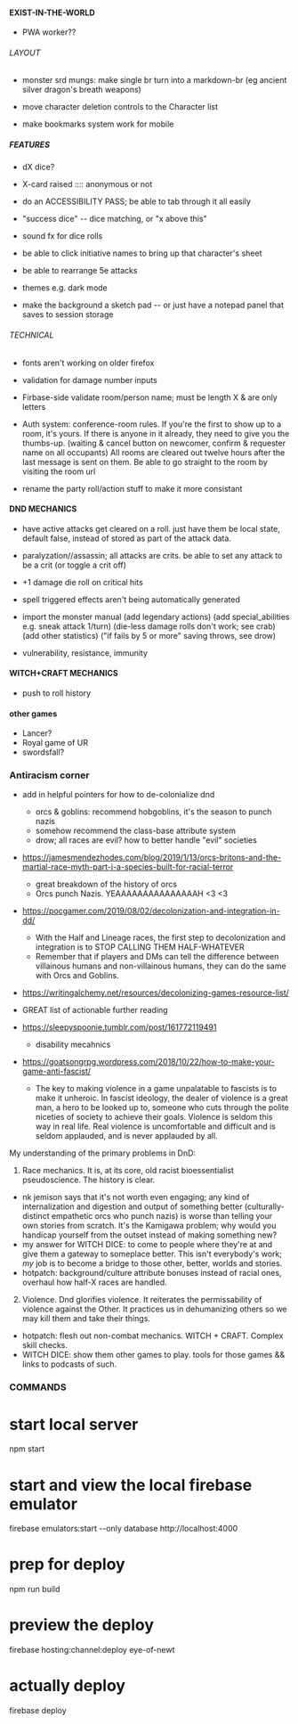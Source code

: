 

#### EXIST-IN-THE-WORLD ####
- PWA worker??

###### LAYOUT #######
- monster srd mungs: make single br turn into a markdown-br (eg ancient silver dragon's breath weapons)

- move character deletion controls to the Character list

- make bookmarks system work for mobile

##### FEATURES ######
- dX dice?
- X-card raised :::: anonymous or not
- do an ACCESSIBILITY PASS; be able to tab through it all easily

- "success dice" -- dice matching, or "x above this"

- sound fx for dice rolls

- be able to click initiative names to bring up that character's sheet
- be able to rearrange 5e attacks

- themes e.g. dark mode
- make the background a sketch pad -- or just have a notepad panel that saves to session storage


###### TECHNICAL ######
- fonts aren't working on older firefox

- validation for damage number inputs
- Firbase-side validate room/person name; must be length X & are only letters

- Auth system: conference-room rules.
  If you're the first to show up to a room, it's yours.
  If there is anyone in it already, they need to give you the thumbs-up.
    (waiting & cancel button on newcomer, confirm & requester name on all occupants)
  All rooms are cleared out twelve hours after the last message is sent on them.
  Be able to go straight to the room by visiting the room url

- rename the party roll/action stuff to make it more consistant


#### DND MECHANICS ####

- have active attacks get cleared on a roll. just have them be local state, default false, instead of stored as part of the attack data.

- paralyzation//assassin; all attacks are crits. be able to set any attack to be a crit (or toggle a crit off)
- +1 damage die roll on critical hits

- spell triggered effects aren't being automatically generated

- import the monster manual
  (add legendary actions)
  (add special_abilities e.g. sneak attack 1/turn)
  (die-less damage rolls don't work; see crab)
  (add other statistics)
  ("if fails by 5 or more" saving throws, see drow)


- vulnerability, resistance, immunity

#### WITCH+CRAFT MECHANICS ####
- push to roll history


#### other games ####
- Lancer?
- Royal game of UR
- swordsfall?







### Antiracism corner ####
- add in helpful pointers for how to de-colonialize dnd
  - orcs & goblins: recommend hobgoblins, it's the season to punch nazis
  - somehow recommend the class-base attribute system
  - drow; all races are evil? how to better handle "evil" societies

- https://jamesmendezhodes.com/blog/2019/1/13/orcs-britons-and-the-martial-race-myth-part-i-a-species-built-for-racial-terror
  - great breakdown of the history of orcs
  - Orcs punch Nazis.      YEAAAAAAAAAAAAAAAH <3 <3

- https://pocgamer.com/2019/08/02/decolonization-and-integration-in-dd/
  - With the Half and Lineage races, the first step to decolonization and integration is to STOP CALLING THEM HALF-WHATEVER
  - Remember that if players and DMs can tell the difference between villainous humans and non-villainous humans, they can do the same with Orcs and Goblins.

- https://writingalchemy.net/resources/decolonizing-games-resource-list/
 - GREAT list of actionable further reading

- https://sleepyspoonie.tumblr.com/post/161772119491
  - disability mecahnics

- https://goatsongrpg.wordpress.com/2018/10/22/how-to-make-your-game-anti-fascist/
  - The key to making violence in a game unpalatable to fascists is to make it unheroic. In fascist ideology, the dealer of violence is a great man, a hero to be looked up to, someone who cuts through the polite niceties of society to achieve their goals. Violence is seldom this way in real life. Real violence is uncomfortable and difficult and is seldom applauded, and is never applauded by all.

My understanding of the primary problems in DnD:

1. Race mechanics. It is, at its core, old racist bioessentialist pseudoscience. The history is clear.
  - nk jemison says that it's not worth even engaging; any kind of internalization and digestion and output of something better (culturally-distinct empathetic orcs who punch nazis) is worse than telling your own stories from scratch. It's the Kamigawa problem; why would you handicap yourself from the outset instead of making something new?
  - my answer for WITCH DICE: to come to people where they're at and give them a gateway to someplace better. This isn't everybody's work; *my* job is to become a bridge to those other, better, worlds and stories.
  - hotpatch: background/culture attribute bonuses instead of racial ones, overhaul how half-X races are handled.

2. Violence. Dnd glorifies violence. It reiterates the permissability of violence against the Other. It practices us in dehumanizing others so we may kill them and take their things.
  - hotpatch: flesh out non-combat mechanics. WITCH + CRAFT. Complex skill checks.
  - WITCH DICE: show them other games to play. tools for those games && links to podcasts of such.


### COMMANDS

# start local server
npm start

# start and view the local firebase emulator
firebase emulators:start --only database
http://localhost:4000

# prep for deploy
npm run build

# preview the deploy
firebase hosting:channel:deploy eye-of-newt

# actually deploy
firebase deploy
